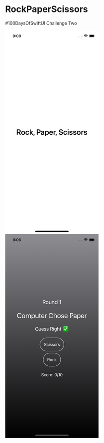 # RockPaperScissors
#100DaysOfSwiftUI Challenge Two


<img align="left" src="https://github.com/1Soyebo/RockPaperScissors/blob/master/images/image2.png" width="300"/>
<img src="https://github.com/1Soyebo/RockPaperScissors/blob/master/images/image1.png" width="300"/>

